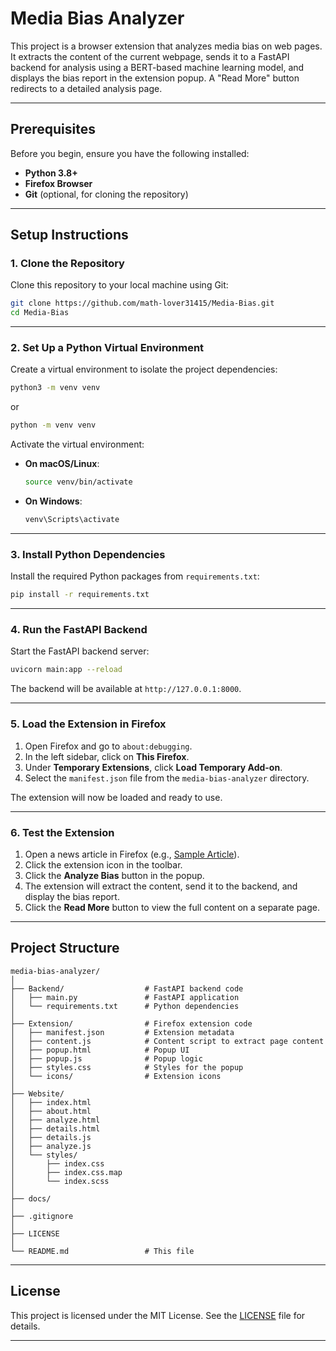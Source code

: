 # Media Bias Analyzer

This project is a browser extension that analyzes media bias on web pages. It extracts the content of the current webpage, sends it to a FastAPI backend for analysis using a BERT-based machine learning model, and displays the bias report in the extension popup. A "Read More" button redirects to a detailed analysis page.

---

## **Prerequisites**
Before you begin, ensure you have the following installed:
- **Python 3.8+**
- **Firefox Browser**
- **Git** (optional, for cloning the repository)

---

## **Setup Instructions**

### **1. Clone the Repository**
Clone this repository to your local machine using Git:

```bash
git clone https://github.com/math-lover31415/Media-Bias.git
cd Media-Bias
```

---

### **2. Set Up a Python Virtual Environment**
Create a virtual environment to isolate the project dependencies:

```bash
python3 -m venv venv
```
or

```bash
python -m venv venv
```

Activate the virtual environment:

- **On macOS/Linux**:
  ```bash
  source venv/bin/activate
  ```
- **On Windows**:
  ```bash
  venv\Scripts\activate
  ```

---

### **3. Install Python Dependencies**
Install the required Python packages from `requirements.txt`:

```bash
pip install -r requirements.txt
```

---

### **4. Run the FastAPI Backend**
Start the FastAPI backend server:

```bash
uvicorn main:app --reload
```

The backend will be available at `http://127.0.0.1:8000`.

---

### **5. Load the Extension in Firefox**
1. Open Firefox and go to `about:debugging`.
2. In the left sidebar, click on **This Firefox**.
3. Under **Temporary Extensions**, click **Load Temporary Add-on**.
4. Select the `manifest.json` file from the `media-bias-analyzer` directory.

The extension will now be loaded and ready to use.

---

### **6. Test the Extension**
1. Open a news article in Firefox (e.g., [Sample Article](https://www.bbc.com/news/articles/cy8pejl63qqo)).
2. Click the extension icon in the toolbar.
3. Click the **Analyze Bias** button in the popup.
4. The extension will extract the content, send it to the backend, and display the bias report.
5. Click the **Read More** button to view the full content on a separate page.

---

## **Project Structure**
```
media-bias-analyzer/
│
├── Backend/                  # FastAPI backend code
│   ├── main.py               # FastAPI application
│   └── requirements.txt      # Python dependencies
│
├── Extension/                # Firefox extension code
│   ├── manifest.json         # Extension metadata
│   ├── content.js            # Content script to extract page content
│   ├── popup.html            # Popup UI
│   ├── popup.js              # Popup logic
│   ├── styles.css            # Styles for the popup
│   └── icons/                # Extension icons
│
├── Website/
│   ├── index.html
│   ├── about.html
│   ├── analyze.html
│   ├── details.html
│   ├── details.js
│   ├── analyze.js
│   └── styles/
│       ├── index.css
│       ├── index.css.map
│       └── index.scss
│  
├── docs/
│
├── .gitignore
│
├── LICENSE
│
└── README.md                 # This file
```

---

## **License**
This project is licensed under the MIT License. See the [LICENSE](LICENSE) file for details.

---
